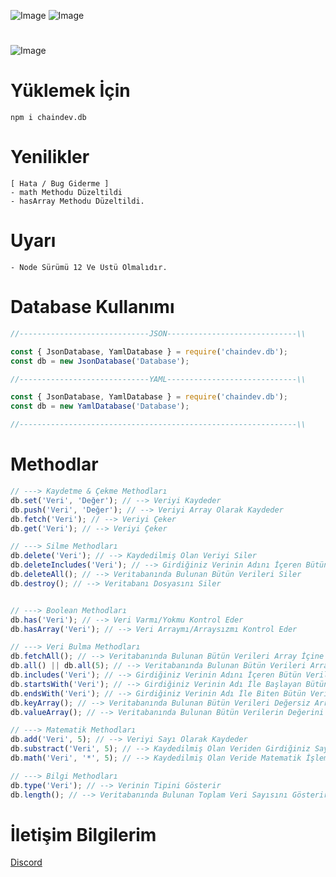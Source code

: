 ![Image](https://img.shields.io/npm/v/chaindev.db?color=E2142D)
![Image](https://img.shields.io/npm/dt/chaindev.db.svg?color=E2142D&maxAge=3600) 
#
![Image](https://cdn.glitch.com/36cacdd9-ec87-4187-829d-b9b82de904c3%2Fchaindev-db.png?v=1614557240999)
#
# Yüklemek İçin
```npm
npm i chaindev.db
```

# Yenilikler
```
[ Hata / Bug Giderme ]
- math Methodu Düzeltildi
- hasArray Methodu Düzeltildi.
```

# Uyarı
```
- Node Sürümü 12 Ve Üstü Olmalıdır.
```

# Database Kullanımı
```javascript
//-----------------------------JSON-----------------------------\\

const { JsonDatabase, YamlDatabase } = require('chaindev.db');
const db = new JsonDatabase('Database');

//-----------------------------YAML-----------------------------\\

const { JsonDatabase, YamlDatabase } = require('chaindev.db');
const db = new YamlDatabase('Database');

//--------------------------------------------------------------\\
```

# Methodlar
```javascript
// ---> Kaydetme & Çekme Methodları
db.set('Veri', 'Değer'); // --> Veriyi Kaydeder
db.push('Veri', 'Değer'); // --> Veriyi Array Olarak Kaydeder
db.fetch('Veri'); // --> Veriyi Çeker
db.get('Veri'); // --> Veriyi Çeker

// ---> Silme Methodları
db.delete('Veri'); // --> Kaydedilmiş Olan Veriyi Siler
db.deleteIncludes('Veri'); // --> Girdiğiniz Verinin Adını İçeren Bütün Verileri Siler
db.deleteAll(); // --> Veritabanında Bulunan Bütün Verileri Siler
db.destroy(); // --> Veritabanı Dosyasını Siler


// ---> Boolean Methodları
db.has('Veri'); // --> Veri Varmı/Yokmu Kontrol Eder
db.hasArray('Veri'); // --> Veri Arraymı/Arraysızmı Kontrol Eder

// ---> Veri Bulma Methodları
db.fetchAll(); // --> Veritabanında Bulunan Bütün Verileri Array İçine Ekler
db.all() || db.all(5); // --> Veritabanında Bulunan Bütün Verileri Array İçine Ekler
db.includes('Veri'); // --> Girdiğiniz Verinin Adını İçeren Bütün Verileri Array İçine Ekler
db.startsWith('Veri'); // --> Girdiğiniz Verinin Adı İle Başlayan Bütün Verileri Array İçine Ekler
db.endsWith('Veri'); // --> Girdiğiniz Verinin Adı İle Biten Bütün Verileri Array İçine Ekler
db.keyArray(); // --> Veritabanında Bulunan Bütün Verileri Değersiz Array İçine Ekler
db.valueArray(); // --> Veritabanında Bulunan Bütün Verilerin Değerini Array İçine Ekler

// ---> Matematik Methodları
db.add('Veri', 5); // --> Veriyi Sayı Olarak Kaydeder
db.substract('Veri', 5); // --> Kaydedilmiş Olan Veriden Girdiğiniz Sayıyı Çıkarır
db.math('Veri', '*', 5); // --> Kaydedilmiş Olan Veride Matematik İşlemi Yapar

// ---> Bilgi Methodları
db.type('Veri'); // --> Verinin Tipini Gösterir
db.length(); // --> Veritabanında Bulunan Toplam Veri Sayısını Gösterir
```
# İletişim Bilgilerim
[Discord](https://discord.gg/rVnKDGcRKR) 
